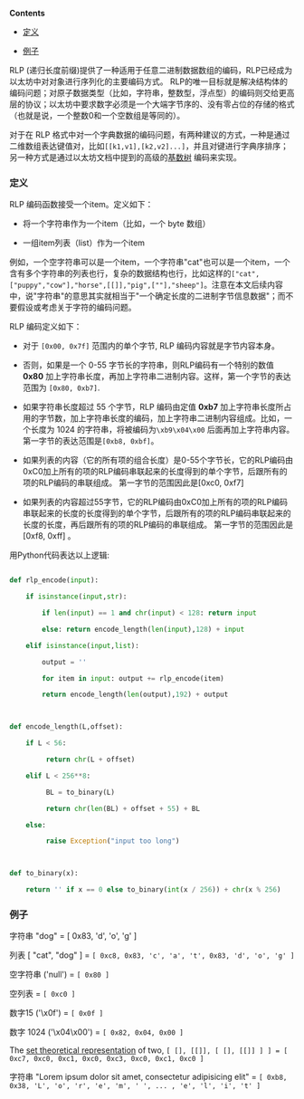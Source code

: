 <!-- START doctoc generated TOC please keep comment here to allow auto update -->

<!-- DON'T EDIT THIS SECTION, INSTEAD RE-RUN doctoc TO UPDATE -->

**Contents**



- [定义](#%E5%AE%9A%E4%B9%89)

- [例子](#%E4%BE%8B%E5%AD%90)



<!-- END doctoc generated TOC please keep comment here to allow auto update -->



RLP (递归长度前缀)提供了一种适用于任意二进制数据数组的编码，RLP已经成为以太坊中对对象进行序列化的主要编码方式。 RLP的唯一目标就是解决结构体的编码问题；对原子数据类型（比如，字符串，整数型，浮点型）的编码则交给更高层的协议；以太坊中要求数字必须是一个大端字节序的、没有零占位的存储的格式（也就是说，一个整数0和一个空数组是等同的）。



对于在 RLP 格式中对一个字典数据的编码问题，有两种建议的方式，一种是通过二维数组表达键值对，比如`[[k1,v1],[k2,v2]...]`，并且对键进行字典序排序；另一种方式是通过以太坊文档中提到的高级的[基数树](http://wikijs.ethereum.wiki/Patricia-Tree) 编码来实现。



### 定义



RLP 编码函数接受一个item。定义如下：



* 将一个字符串作为一个item（比如，一个 byte 数组）

* 一组item列表（list）作为一个item



例如，一个空字符串可以是一个item，一个字符串"cat"也可以是一个item，一个含有多个字符串的列表也行，复杂的数据结构也行，比如这样的`["cat",["puppy","cow"],"horse",[[]],"pig",[""],"sheep"]`。注意在本文后续内容中，说"字符串"的意思其实就相当于"一个确定长度的二进制字节信息数据"；而不要假设或考虑关于字符的编码问题。



RLP 编码定义如下：



* 对于 `[0x00, 0x7f]` 范围内的单个字节, RLP 编码内容就是字节内容本身。

* 否则，如果是一个 0-55 字节长的字符串，则RLP编码有一个特别的数值 **0x80** 加上字符串长度，再加上字符串二进制内容。这样，第一个字节的表达范围为 `[0x80, 0xb7]`.

* 如果字符串长度超过 55 个字节，RLP 编码由定值 **0xb7** 加上字符串长度所占用的字节数，加上字符串长度的编码，加上字符串二进制内容组成。比如，一个长度为 1024 的字符串，将被编码为`\xb9\x04\x00` 后面再加上字符串内容。第一字节的表达范围是`[0xb8, 0xbf]`。

* 如果列表的内容（它的所有项的组合长度）是0-55个字节长，它的RLP编码由0xC0加上所有的项的RLP编码串联起来的长度得到的单个字节，后跟所有的项的RLP编码的串联组成。 第一字节的范围因此是[0xc0, 0xf7]

* 如果列表的内容超过55字节，它的RLP编码由0xC0加上所有的项的RLP编码串联起来的长度的长度得到的单个字节，后跟所有的项的RLP编码串联起来的长度的长度，再后跟所有的项的RLP编码的串联组成。 第一字节的范围因此是[0xf8, 0xff] 。



用Python代码表达以上逻辑:



```python

def rlp_encode(input):

    if isinstance(input,str):

        if len(input) == 1 and chr(input) < 128: return input

        else: return encode_length(len(input),128) + input

    elif isinstance(input,list):

        output = ''

        for item in input: output += rlp_encode(item)

        return encode_length(len(output),192) + output



def encode_length(L,offset):

    if L < 56:

         return chr(L + offset)

    elif L < 256**8:

         BL = to_binary(L)

         return chr(len(BL) + offset + 55) + BL

    else:

         raise Exception("input too long")



def to_binary(x):

    return '' if x == 0 else to_binary(int(x / 256)) + chr(x % 256)

```



### 例子



字符串 "dog" = [ 0x83, 'd', 'o', 'g' ]



列表 [ "cat", "dog" ] = `[ 0xc8, 0x83, 'c', 'a', 't', 0x83, 'd', 'o', 'g' ]`



空字符串 ('null') = `[ 0x80 ]`



空列表 = `[ 0xc0 ]`



数字15 ('\x0f') = `[ 0x0f ]`



数字 1024 ('\x04\x00') = `[ 0x82, 0x04, 0x00 ]`



The [set theoretical representation](http://en.wikipedia.org/wiki/Set-theoretic_definition_of_natural_numbers) of two, `[ [], [[]], [ [], [[]] ] ] = [ 0xc7, 0xc0, 0xc1, 0xc0, 0xc3, 0xc0, 0xc1, 0xc0 ]`



字符串 "Lorem ipsum dolor sit amet, consectetur adipisicing elit" = `[ 0xb8, 0x38, 'L', 'o', 'r', 'e', 'm', ' ', ... , 'e', 'l', 'i', 't' ]`
